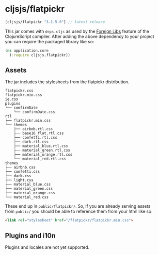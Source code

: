 # cljsjs/flatpickr

[](dependency)
```clojure
[cljsjs/flatpickr "3.1.5-0"] ;; latest release
```
[](/dependency)

This jar comes with `deps.cljs` as used by the [Foreign Libs][flibs] feature
of the ClojureScript compiler. After adding the above dependency to your project
you can require the packaged library like so:

```clojure
(ns application.core
  (:require cljsjs.flatpickr))
```

## Assets

The jar includes the stylesheets from the flatpickr distribution.

```
flatpickr.css
flatpickr.min.css
ie.css
plugins
└── confirmDate
    └── confirmDate.css
rtl
├── flatpickr.min.css
└── themes
    ├── airbnb.rtl.css
    ├── base16_flat.rtl.css
    ├── confetti.rtl.css
    ├── dark.rtl.css
    ├── material_blue.rtl.css
    ├── material_green.rtl.css
    ├── material_orange.rtl.css
    └── material_red.rtl.css
themes
├── airbnb.css
├── confetti.css
├── dark.css
├── light.css
├── material_blue.css
├── material_green.css
├── material_orange.css
└── material_red.css
 ```

These end up in `public/flatpickr/`. So, if you are already serving assets from `public/` you should be able to reference them from your html like so:

```html
<link rel="stylesheet" href="/flatpickr/flatpickr.min.css">
```


## Plugins and i10n

Plugins and locales are not yet supported.

[flibs]: https://clojurescript.org/reference/packaging-foreign-deps
